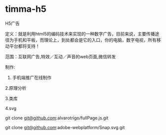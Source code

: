 # timma-h5

H5广告


定义：就是利用html5的编码技术来实现的一种数字广告，目前来说，主要传播途径为手机和平板，而理论上，到处都会是它的入口，你的电脑，数字电视，所有移动平台都将支持！


范围：互联网广告,特效／互动／声音的web页面,微信转发

制作:


1. 手机端推广在线制作


2.原理分析


3.类库


4.svg


git clone git@github.com:alvarotrigo/fullPage.js.git

git clone git@github.com:adobe-webplatform/Snap.svg.git